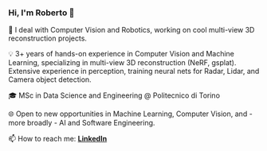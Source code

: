 <!--
**robertofranceschi/robertofranceschi** is a ✨ _special_ ✨ repository because its `README.md` (this file) appears on your GitHub profile.

Here are some ideas to get you started:

- 🔭 I’m currently working on ...
- 🌱 I’m currently learning ...
- 👯 I’m looking to collaborate on ...
- 🤔 I’m looking for help with ...
- 💬 Ask me about ...
- 📫 How to reach me: ...
- 😄 Pronouns: ...
- ⚡ Fun fact: ...


👨🏻‍💻 Learning about RL 🤖 [dpmd](https://deepmind.com/learning-resources/reinforcement-learning-series-2021)

-->
### Hi, I'm Roberto 👋

🚀 I deal with Computer Vision and Robotics, working on cool multi-view 3D reconstruction projects.

💡 3+ years of hands-on experience in Computer Vision and Machine Learning, specializing in multi-view 3D reconstruction (NeRF, gsplat). Extensive experience in perception, training neural nets for Radar, Lidar, and Camera object detection.

🎓 MSc in Data Science and Engineering @ Politecnico di Torino

🌐 Open to new opportunities in Machine Learning, Computer Vision, and - more broadly - AI and Software Engineering.

📫 How to reach me: [**LinkedIn**](https://www.linkedin.com/in/roberto-franceschi/)
